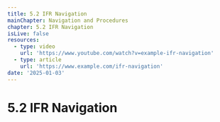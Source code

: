 ```yaml
---
title: 5.2 IFR Navigation
mainChapter: Navigation and Procedures
chapter: 5.2 IFR Navigation
isLive: false
resources:
  - type: video
    url: 'https://www.youtube.com/watch?v=example-ifr-navigation'
  - type: article
    url: 'https://www.example.com/ifr-navigation'
date: '2025-01-03'
---
```


# 5.2 IFR Navigation
